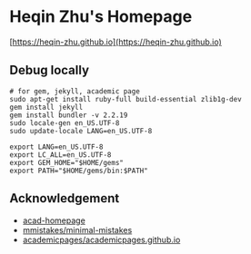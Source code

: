 # Heqin Zhu's Homepage
[https://heqin-zhu.github.io](https://heqin-zhu.github.io)


## Debug locally
```shell
# for gem, jekyll, academic page
sudo apt-get install ruby-full build-essential zlib1g-dev
gem install jekyll 
gem install bundler -v 2.2.19
sudo locale-gen en_US.UTF-8
sudo update-locale LANG=en_US.UTF-8

export LANG=en_US.UTF-8
export LC_ALL=en_US.UTF-8
export GEM_HOME="$HOME/gems"
export PATH="$HOME/gems/bin:$PATH"
```

## Acknowledgement
- [acad-homepage](https://github.com/RayeRen/acad-homepage.github.io)
- [mmistakes/minimal-mistakes](https://github.com/mmistakes/minimal-mistakes)
- [academicpages/academicpages.github.io](https://github.com/academicpages/academicpages.github.io)
